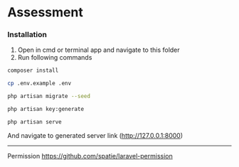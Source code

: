 # Assessment    

### Installation

1. Open in cmd or terminal app and navigate to this folder
2. Run following commands

```bash
composer install
```

```bash
cp .env.example .env
```

```bash
php artisan migrate --seed
```

```bash
php artisan key:generate
```

```bash
php artisan serve
```

And navigate to generated server link (http://127.0.0.1:8000)

----------------------------------------------------------------------
Permission https://github.com/spatie/laravel-permission